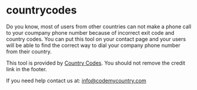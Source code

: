 # countrycodes

Do you know, most of users from other countries can not make a phone call to your coumpany phone number because of incorrect exit code and country codes. You can put this tool on your contact page and your users will be able to find the correct way to dial your company phone number from their country.

This tool is provided by <a href="https://countrycode.org/">Country Codes</a>. You should not remove the credit link in the footer.

If you need help contact us at: info@codemycountry.com
